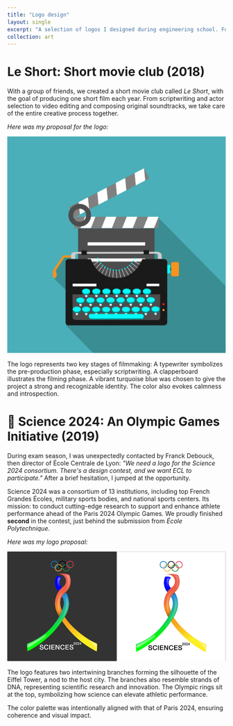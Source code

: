 ```yaml
---
title: "Logo design"
layout: single
excerpt: "A selection of logos I designed during engineering school. For student clubs and even the Olympics. <br/><img src='/images/logo-centrale-lyon.png' alt='Logo design sample'>"
collection: art
---
```


# Le Short: Short movie club (2018)

With a group of friends, we created a short movie club called *Le Short*, with the goal of producing one short film each year. From scriptwriting and actor selection to video editing and composing original soundtracks, we take care of the entire creative process together.

*Here was my proposal for the logo:*

<img title="Short logo" alt="Le short's logo" src="/images/logo-short.png">

The logo represents two key stages of filmmaking: A typewriter symbolizes the pre-production phase, especially scriptwriting. A clapperboard illustrates the filming phase. A vibrant turquoise blue was chosen to give the project a strong and recognizable identity. The color also evokes calmness and introspection. 

# 🧬 Science 2024: An Olympic Games Initiative (2019)

During exam season, I was unexpectedly contacted by Franck Debouck, then director of École Centrale de Lyon: *"We need a logo for the Science 2024 consortium. There's a design contest, and we want ECL to participate."* After a brief hesitation, I jumped at the opportunity.

Science 2024 was a consortium of 13 institutions, including top French Grandes Écoles, military sports bodies, and national sports centers. Its mission: to conduct cutting-edge research to support and enhance athlete performance ahead of the Paris 2024 Olympic Games. We proudly finished **second** in the contest, just behind the submission from *École Polytechnique*.

*Here was my logo proposal:*

<img title="Olympic logo" alt="Proposal for Science 2024 logo" src="/images/logo-olympics.png">

The logo features two intertwining branches forming the silhouette of the Eiffel Tower, a nod to the host city. The branches also resemble strands of DNA, representing scientific research and innovation. The Olympic rings sit at the top, symbolizing how science can elevate athletic performance.  

The color palette was intentionally aligned with that of Paris 2024, ensuring coherence and visual impact.
